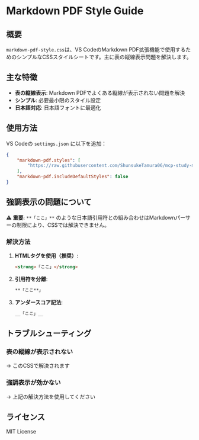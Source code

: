 # Markdown PDF Style Guide

## 概要

`markdown-pdf-style.css`は、VS CodeのMarkdown PDF拡張機能で使用するためのシンプルなCSSスタイルシートです。主に表の縦線表示問題を解決します。

## 主な特徴

- **表の縦線表示**: Markdown PDFでよくある縦線が表示されない問題を解決
- **シンプル**: 必要最小限のスタイル設定
- **日本語対応**: 日本語フォントに最適化

## 使用方法

VS Codeの `settings.json` に以下を追加：

```json
{
    "markdown-pdf.styles": [
        "https://raw.githubusercontent.com/ShunsukeTamura06/mcp-study-materials/main/markdown-pdf-style.css"
    ],
    "markdown-pdf.includeDefaultStyles": false
}
```

## 強調表示の問題について

⚠️ **重要**: `**「ここ」**` のような日本語引用符との組み合わせはMarkdownパーサーの制限により、CSSでは解決できません。

### 解決方法

1. **HTMLタグを使用（推奨）**:
   ```markdown
   <strong>「ここ」</strong>
   ```

2. **引用符を分離**:
   ```markdown
   **「ここ**」
   ```

3. **アンダースコア記法**:
   ```markdown
   __「ここ」__
   ```

## トラブルシューティング

### 表の縦線が表示されない
→ このCSSで解決されます

### 強調表示が効かない
→ 上記の解決方法を使用してください

## ライセンス

MIT License
